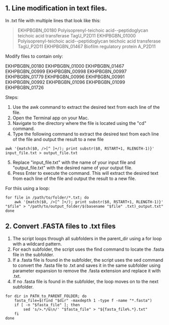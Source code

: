 ## 1. Line modification in text files.
In .txt file with multiple lines that look like this: 

>EKHPBGBN_00180 Polyisoprenyl-teichoic acid--peptidoglycan teichoic acid transferase TagU_P2D11
>EKHPBGBN_01000 Polyisoprenyl-teichoic acid--peptidoglycan teichoic acid transferase TagU_P2D11
>EKHPBGBN_01467 Biofilm regulatory protein A_P2D11

Modify files to contain only:

EKHPBGBN_00180
EKHPBGBN_01000
EKHPBGBN_01467
EKHPBGBN_00999
EKHPBGBN_00998
EKHPBGBN_00997
EKHPBGBN_01779
EKHPBGBN_00996
EKHPBGBN_00991
EKHPBGBN_00992
EKHPBGBN_01096
EKHPBGBN_01099
EKHPBGBN_01726

Steps:
1. Use the awk command to extract the desired text from each line of the file.
2. Open the Terminal app on your Mac.
3. Navigate to the directory where the file is located using the "cd" command. 
4. Type the following command to extract the desired text from each line of the file and output the result to a new file

```
awk '{match($0, />[^ ]+/); print substr($0, RSTART+1, RLENGTH-1)}' input_file.txt > output_file.txt
```
5. Replace "input_file.txt" with the name of your input file and "output_file.txt" with the desired name of your output file.
6. Press Enter to execute the command. This will extract the desired text from each line of the file and output the result to a new file.

For thiis using a loop:
```
for file in /path/to/folder/*.txt; do
    awk '{match($0, />[^ ]+/); print substr($0, RSTART+1, RLENGTH-1)}' "$file" > "/path/to/output_folder/$(basename "$file" .txt)_output.txt"
done
```
## 2. Convert .FASTA files to .txt files

1. The script loops through all subfolders in the parent_dir using a for loop with a wildcard pattern.
2. For each subfolder, the script uses the find command to locate the .fasta file in the subfolder.
3. If a .fasta file is found in the subfolder, the script uses the sed command to convert the .fasta file to .txt and saves it in the same subfolder using parameter expansion to remove the .fasta extension and replace it with .txt.
4. If no .fasta file is found in the subfolder, the loop moves on to the next subfolder.

```
for dir in PATH_to_PARENT_FOLDER; do
    fasta_file=$(find "$dir" -maxdepth 1 -type f -name "*.fasta")
    if [ -n "$fasta_file" ]; then
        sed 's/>.*/&\n/' "$fasta_file" > "${fasta_file%.*}.txt"
    fi
done
